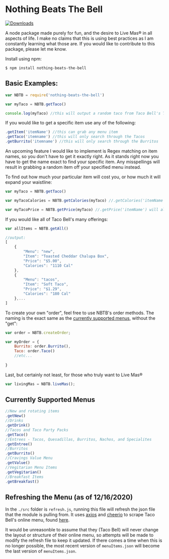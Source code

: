 # Nothing Beats The Bell

[![Downloads](https://badgen.net/npm/dt/nothing-beats-the-bell)](https://www.npmjs.com/package/nothing-beats-the-bell)

A node package made purely for fun, and the desire to Live Mas&reg; in all aspects of life. I make no claims that this is using best practices as I am constantly learning what those are. If you would like to contribute to this package, please let me know.

Install using npm:

 `$ npm install nothing-beats-the-bell`

## Basic Examples:

```javascript
var NBTB = require('nothing-beats-the-bell')

var myTaco = NBTB.getTaco()

console.log(myTaco) //this will output a random taco from Taco Bell's Taco specific menu.
```
If you would like to get a specific item use any of the following:
```javascript 
.getItem('itemName') //this can grab any menu item
.getTaco('itemname') //this will only search through the Tacos
.getBurrito('itemname') //this will only search through the Burritos
```
An upcoming feature I would like to implement is Regex matching on item names, so you don't have to get it exactly right. As it stands right now you have to get the name exact to find your specific item. Any misspellings will result in grabbing a random item off your specified menu instead.

To find out how much your particular item will cost you, or how much it will expand your waistline:
```javascript
var myTaco = NBTB.getTaco()

var myTacoCalories = NBTB.getCalories(myTaco) //.getCalories('itemName') will also work

var myTacoPrice = NBTB.getPrice(myTaco) //.getPrice('itemName') will also work
```

If you would like all of Taco Bell's many offerings:
```javascript
var allItems = NBTB.getAll()

//output:
[
    {
        "Menu": "new",
        "Item": "Toasted Cheddar Chalupa Box",
        "Price": "$5.00",
        "Calories": "1110 Cal"
    },
    {
        "Menu": "tacos",
        "Item": "Soft Taco",
        "Price": "$1.29",
        "Calories": "180 Cal"
    },...
]
```

To create your own "order", feel free to use NBTB's order methods. The naming is the exact same as the [currently supported menus](#currently-supported-menus), without the "get":

```javascript
var order = NBTB.createOrder;

var myOrder = {
    Burrito: order.Burrito(),
    Taco: order.Taco()
    //etc...
    
}

```

Last, but certainly not least, for those who truly want to Live Mas&reg;

```javascript
var livingMas = NBTB.liveMas();
```

## Currently Supported Menus
```javascript
//New and rotating items
.getNew()
//Drinks
.getDrink()
//Tacos and Taco Party Packs
.getTaco()
//Entrees - Tacos, Quesadillas, Burritos, Nachos, and Specialites
.getEntree()
//Burritos
.getBurrito()
//Cravings Value Menu
.getValue()
//Vegitarian Menu Items
.getVegitarian()
//Breakfast Items
.getBreakfast()
```
## Refreshing the Menu (as of 12/16/2020) 

In the `./src` folder is `refresh.js`, running this file will refresh the json file that the module is pulling from. It uses [axios](https://github.com/axios/axios) and [cheerio](https://github.com/cheeriojs/cheerio) to scrape Taco Bell's online menu, found [here](https://www.tacobell.com/food). 

It would be unreasonble to assume that they (Taco Bell) will never change the layout or structure of their online menu, so attempts will be made to modify the refresh file to keep it updated. If there comes a time when this is no longer possible, the most recent version of `menuItems.json` will become the last version of `menuItems.json`.
